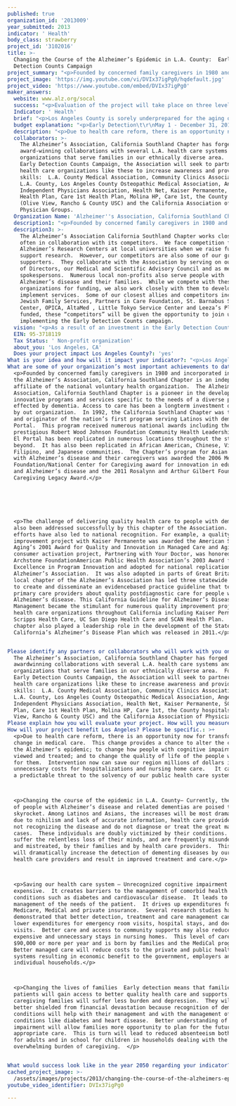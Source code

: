 ```yaml
---
published: true
organization_id: '2013009'
year_submitted: 2013
indicator: ' Health'
body_class: strawberry
project_id: '3102016'
title: >-
  Changing the Course of the Alzheimer’s Epidemic in L.A. County:  Early
  Detection Counts Campaign
project_summary: "<p>Founded by concerned family caregivers in 1980 and incorporated in 1981, the Alzheimer’s Association, California Southland Chapter is an independent affiliate of the national voluntary health organization.  The Alzheimer's Association, California Southland Chapter is a pioneer in the development of innovative programs and services specific to the needs of a diverse population effected by dementia. Access to care has been a long-term investment of effort by out organization.  In 1992, the California Southland Chapter was the lead and originator of the nation’s first program serving Latinos with dementia, El Portal.  This program received numerous national awards including the prestigious Robert Wood Johnson Foundation Community Health Leadership Award.  El Portal has been replicated in numerous locations throughout the state and beyond.  It has also been replicated in African American, Chinese, Vietnamese, Filipino, and Japanese communities.  The Chapter’s program for Asian Americans with Alzheimer’s disease and their caregivers was awarded the 2006 Met Life Foundation/National Center for Caregiving award for innovation in education and Alzheimer’s disease and the 2011 Rosalynn and Arthur Gilbert Foundation’s Caregiving Legacy Award.</p>\r\n\r\n<p>The challenge of delivering quality health care to people with dementia has also been addressed successfully by this chapter of the Association. These efforts have also led to national recognition. For example, a quality improvement project with Kaiser Permanente was awarded the American Society on Aging’s 2001 Award for Quality and Innovation in Managed Care and Aging.  Our consumer activation project, Partnering with Your Doctor, was honored with the Archstone Foundation-American Public Health Association’s 2003 Award for Excellence in Program Innovation and adopted for national replication by the Alzheimer’s Association.  It was also adopted in parts of Great Britain.  The local chapter of the Alzheimer’s Association has led three statewide efforts to create and disseminate an evidence-based practice guideline that teaches primary care providers about quality post-diagnostic care for people with Alzheimer’s disease. This California Guideline for Alzheimer’s Disease Management became the stimulant for numerous quality improvement projects in health care organizations throughout California including Kaiser Permanente, Scripps Health Care, UC San Diego Health Care and SCAN Health Plan.  This chapter also played a leadership role in the development of the State of California’s Alzheimer’s Disease Plan which was released in 2011.</p>\r\n"
project_image: 'https://img.youtube.com/vi/DVIx37igPg0/hqdefault.jpg'
project_video: 'https://www.youtube.com/embed/DVIx37igPg0'
maker_answers:
  website: www.alz.org/socal
  success: "<p>Evaluation of the project will take place on three levels: </p>\r\n<p>1.\tFirst there will be a formative evaluation using a virtual focus group of health care providers to provide feedback on the one page document that will be used to educate providers about the Annual Wellness Visit, screening for cognitive impairment, and supports for patients and caregiving families.  This portion of the evaluation will be used to develop the final tool for dissemination.</p>\r\n<p>2.\tSecond, there will be a process evaluation to determine whether the numerical goals of the project have been achieved. These include:</p>\r\n<p>a.\tPartnership with at least 10 health care associations or organizations for dissemination of the early detection tool.</p>\r\n<p>b.\tReaching 80% of all health care professionals in the region through a communication campaign conducted through partnerships with health care associations and organizations.</p>\r\n<p>c.\tRecruitment of a corps 10 of volunteers to call or visit provider offices and reinforce campaign messaging,  </p>\r\n<p>3.  Third, there will be an evaluation of impact.  A cross-section of the health care providers contacted will be surveyed to determine if they feel better equipped to screen patients for cognitive impairment.</p>\r\n"
  Indicator: ' Health'
  brief: "<p>Los Angeles County is sorely underprepared for the aging of our region’s population.  The number of older adults in this area is growing dramatically and this has ramifications for our health care system, our families, our schools, and our businesses. Never before have so many lived such long lives.  Over the past 100 years, our society has addressed many root causes of early mortality – infectious diseases like polio and TB have declined dramatically. More recently, we’ve seen a dramatic fall in mortality rates from chronic health conditions such as diabetes, heart disease, and certain cancers. A diagnosis of cancer of AIDS is no longer a death notice.  We’ve learned ways to decrease risk for diabetes and heart disease and to better manage their care.  Now we are seeing the rise of the scourge of the 21st Century, and that is Alzheimer’s disease and related dementias. </p> \r\n\r\n<p>Currently, in Los Angeles County there are 165,000 people living with Alzheimer’s disease and more with related disorders.  By 2050, this number is expected to triple.  Our region will have more people living with Alzheimer’s disease than the entire current population of the cities of Sacramento or Long Beach.  Due to poorer health care access and rapidly aging populations, the numbers of local Latinos and Asians with cognitive impairment is going to increase even more quickly.  Yet, we know that fewer than 25% of people with Alzheimer’s disease or a related dementia ever get a diagnosis and if a disease isn’t recognized, it cannot be treated.  These conditions are the silent epidemic of the new century.</p>  \r\n\r\n<p>If this epidemic is not checked and care is not improved, then:</p>\r\n<p>•\tCognitive impairment will complicate the care of all other chronic conditions, putting a tremendous financial burden on hospitals, on public programs like Medicare and MediCal and on families.</p>\r\n<p>•\tCaregiving families will be forced to make stark sacrifices, financially and emotionally, to care for their loved ones.</p>\r\n<p>•\tChildren in these families will not receive the attention and resources they need to thrive as families dedicate time and money to keep impaired loved ones at home.</p>\r\n<p>•\tFamilies will be forced to provide complex care on their own as there will be insufficient health care and community care providers to meet the epidemic level of need.</p>\r\n\r\n<p>However, all is not bleak.  Due to the Affordable Care Act (ACA) there are opportunities to address this emerging epidemic through our re-organized health care system.  This year, for the first time, the federal government has begun to mandate an Annual Wellness Visit for all Americans.  A required part of this medical visit will be a screen for cognitive impairment.  If implemented successfully, this new benefit will result in the systematic and early identification of people with cognitive impairment.  It will also mean that cognitively impaired people will be referred for diagnosis so that reversible forms of dementia can be identified and treated.  For those diagnosed with Alzheimer’s disease or a related condition, it will mean that minimally, their other co-existing conditions (like diabetes and heart disease) will be cared for more appropriately, cutting unnecessary patient suffering, family burden, and health care costs.  As more effective treatments for Alzheimer’s come to market, earlier detection will mean that these treatments reach patients earlier in the disease, when they can have a more significant effect.</p>  \r\n\r\n<p>To impact the health of Angelenos in this first half of the 21st Century, the Alzheimer’s Association, California Southland Chapter proposes to leverage the new Annual Wellness Visits mandated through the ACA to reach L.A.’s physicians and other health care providers with information and tools about: </p>\r\n<p>1.\tHow to screen their patients for cognitive impairment;</p>\r\n<p>2.\tHow to manage these conditions both medically and through family support.</p>\r\n<p>Collaborating with local health care provider associations and health care organizations, the Association will disseminate a brief one-page document that can be distributed as a centerfold in medical providers’ newsletters, posted on their websites, or distributed by health insurers.  Following up on this written communication, the Alzheimer’s Association will develop a cadre of volunteers to make office calls and visits to reinforce the importance of early detection and emphasize the availability of training and resources to support providers, patients and caregivers.</p>\r\n"
  budget explanation: "<p>Early Detection\t\r\nMay 1 - December 31, 2013</p>\t\r\n\t\r\n  <p>Project Costs\tAmount Requested</p>\r\n\t\r\n\t\r\n<p>Personnel Costs</p>\t\r\n<p>V.P. Communications (.05)\t                              $3,400 </p>\r\n<p>Dir. Professional Training (.20)\t                        7,735 </p>\r\n<p>Mngr.  Health Care Provider Outreach (1.0)\t        29,167 </p>\r\n<p>Admin. Assistant  (.40)\t                                        9,152 </p>\r\n<p>Graphic Designer (.05)\t                                       1,690 </p>\r\n<p>Taxes/Benefits @ 21%\t                                       10,740 </p>\r\n<p>Subtotal Personnel\t                                              $61,884 </p>\r\n\t\r\n<p>Operating Costs\t</p>\r\n<p>Outreach & Education Materials\t                       $10,000 </p>\r\n<p>Advertising (Promotion space)\t                         15,000 </p>\r\n<p>Printing\t                                                                         2,000 </p>\r\n<p>Mileage/Parking\t                                                         450 </p>\r\n<p>Program Supplies/Refreshments\t                        1,575 </p>\r\n<p>Subtotal Operating\t                                               $29,025 </p>\r\n\r\n<p>Indirect Costs @ 10%\t                                       $9,091</p> \r\n\r\n<p>Total Project Costs\t                                               $100,000</p> \r\n\t"
  description: "<p>Due to health care reform, there is an opportunity now for transformational change in medical care.  This change provides a chance to alter the course of the Alzheimer’s epidemic; to change how people with cognitive impairment are viewed and treated; and to change the quality of life of the people who care for them.  Intervention now can save our region millions of dollars in unnecessary costs for hospitalizations and nursing home care.   It can remove a predictable threat to the solvency of our public health care system.  </p>\r\n<p>Changing the course of the epidemic in L.A. County– Currently, the numbers of people with Alzheimer’s disease and related dementias are poised to skyrocket. Among Latinos and Asians, the increases will be most dramatic. Yet, due to nihilism and lack of accurate information, health care providers are not recognizing the disease and do not diagnose or treat the great majority of cases.  These individuals are doubly victimized by their conditions.  They suffer the relentless loss of their minds, and are frequently misunderstood and mistreated, by their families and by health care providers.  This project will dramatically increase the detection of dementing diseases by our region’s health care providers and result in improved treatment and care.</p>\r\n<p>Saving our health care system – Unrecognized cognitive impairment is expensive.  It creates barriers to the management of co-morbid health conditions such as diabetes and cardio-vascular disease.  It leads to poor management of the needs of the patient.  It drives up expenditures for Medicare, MediCal and private insurance.  Several research studies have demonstrated that better detection, treatment and care management can lead to lower expenditures for emergency room visits, hospital stays, and doctor visits.  Better care and access to community supports may also reduce expensive and unnecessary stays in nursing homes.  This level of care can cost $90,000 or more per year and is born by families and the MediCal program.  Better managed care will reduce costs to the private and public health care systems resulting in economic benefit to the government, employers and individual households.</p>\r\n<p>Changing the lives of families - Early detection means that families and patients will gain access to better quality health care and supports.  L.A.’s caregiving families will suffer less burden and depression.  They will be better shielded from financial devastation because recognition of dementing conditions will help with their management and with the management of co-morbid conditions like diabetes and heart disease.  Better understanding of cognitive impairment will allow families more opportunity to plan for the future and get appropriate care.  This is turn will lead to reduced absenteeism both at work for adults and in school for children in households dealing with the overwhelming burden of caregiving.  </p>\r\n"
  collaborators: >-
    The Alzheimer’s Association, California Southland Chapter has forged
    award-winning collaborations with several L.A. health care systems and with
    organizations that serve families in our ethnically diverse area.  For the
    Early Detection Counts Campaign, the Association will seek to partner with 
    health care organizations like these to increase awareness and provider
    skills:  L.A. County Medical Association, Community Clinics Association of
    L.A. County, Los Angeles County Osteopathic Medical Association, Angeles
    Independent Physicians Association, Health Net, Kaiser Permanente, SCAN
    Health Plan, Care 1st Health Plan, Molina HP, Care 1st, the County hospitals
    (Olive View, Rancho & County USC) and the California Association of
    Physician Groups.
  Organization Name: 'Alzheimer''s Association, California Southland Chapter'
  description1: "<p>Founded by concerned family caregivers in 1980 and incorporated in 1981, the Alzheimer’s Association, California Southland Chapter is an independent affiliate of the national voluntary health organization.  The Alzheimer's Association, California Southland Chapter is a pioneer in the development of innovative programs and services specific to the needs of a diverse population effected by dementia. Access to care has been a long-term investment of effort by out organization.  In 1992, the California Southland Chapter was the lead and originator of the nation’s first program serving Latinos with dementia, El Portal.  This program received numerous national awards including the prestigious Robert Wood Johnson Foundation Community Health Leadership Award.  El Portal has been replicated in numerous locations throughout the state and beyond.  It has also been replicated in African American, Chinese, Vietnamese, Filipino, and Japanese communities.  The Chapter’s program for Asian Americans with Alzheimer’s disease and their caregivers was awarded the 2006 Met Life Foundation/National Center for Caregiving award for innovation in education and Alzheimer’s disease and the 2011 Rosalynn and Arthur Gilbert Foundation’s Caregiving Legacy Award.</p>\r\n\r\n<p>The challenge of delivering quality health care to people with dementia has also been addressed successfully by this chapter of the Association. These efforts have also led to national recognition. For example, a quality improvement project with Kaiser Permanente was awarded the American Society on Aging’s 2001 Award for Quality and Innovation in Managed Care and Aging.  Our consumer activation project, Partnering with Your Doctor, was honored with the Archstone Foundation-American Public Health Association’s 2003 Award for Excellence in Program Innovation and adopted for national replication by the Alzheimer’s Association.  It was also adopted in parts of Great Britain.  The local chapter of the Alzheimer’s Association has led three statewide efforts to create and disseminate an evidence-based practice guideline that teaches primary care providers about quality post-diagnostic care for people with Alzheimer’s disease. This California Guideline for Alzheimer’s Disease Management became the stimulant for numerous quality improvement projects in health care organizations throughout California including Kaiser Permanente, Scripps Health Care, UC San Diego Health Care and SCAN Health Plan.  This chapter also played a leadership role in the development of the State of California’s Alzheimer’s Disease Plan which was released in 2011.</p>\r\n"
  description3: >-
    The Alzheimer’s Association California Southland Chapter works closely and
    often in collaboration with its competitors.  We face competition from
    Alzheimer’s Research Centers at local universities when we raise funds to
    support research.  However, our competitors are also some of our greatest
    supporters.  They collaborate with the Association by serving on our Board
    of Directors, our Medical and Scientific Advisory Council and as media
    spokespersons.  Numerous local non-profits also serve people with
    Alzheimer’s disease and their families.  While we compete with these
    organizations for funding, we also work closely with them to develop and
    implement services.  Some of our closest allies and competitors include
    Jewish Family Services, Partners in Care Foundation, St. Barnabus Senior
    Center, OPICA, AltaMed , Little Tokyo Service Center and Leeza’s Place.  If
    funded, these “competitors” will be given the opportunity to join us in
    implementing the Early Detection Counts campaign.  
  vision: "<p>As a result of an investment in the Early Detection Counts campaign there will be a change in the course of the Alzheimer’s epidemic in Los Angeles County. Our vision is a community in which:</p>\r\n<p>•\tIndividuals with cognitive impairment will be screened and if appropriate, sent for a diagnostic work-up.</p>\r\n<p>•\tAll diagnosed people with a dementing disease will have access to treatment for the disease and high quality management of co-morbid illnesses.</p>\r\n<p>•\tPeople living with dementia and their families will be connected to community services for support, disease education, and care planning to optimize their lives.</p>\r\n<p>•\tPeople living with dementia will receive appropriate community-based care and not receive inappropriate institutional care in hospitals or nursing homes.</p>\r\n<p>•\tMediCal dollars will be preserved rather than squandered inappropriately.</p>\r\n"
  EIN: 95-3718119
  Tax Status: ' Non-profit organization'
  about_you: 'Los Angeles, CA'
  Does your project impact Los Angeles County?: 'yes'
What is your idea and how will it impact your indicator?: "<p>Los Angeles County is sorely underprepared for the aging of our region’s population.  The number of older adults in this area is growing dramatically and this has ramifications for our health care system, our families, our schools, and our businesses. Never before have so many lived such long lives.  Over the past 100 years, our society has addressed many root causes of early mortality — infectious diseases like polio and TB have declined dramatically. More recently, we’ve seen a dramatic fall in mortality rates from chronic health conditions such as diabetes, heart disease, and certain cancers. A diagnosis of cancer of AIDS is no longer a death notice.  We’ve learned ways to decrease risk for diabetes and heart disease and to better manage their care.  Now we are seeing the rise of the scourge of the 21st Century, and that is Alzheimer’s disease and related dementias. </p> \n\n\n\n\n\n<p>Currently, in Los Angeles County there are 165,000 people living with Alzheimer’s disease and more with related disorders.  By 2050, this number is expected to triple.  Our region will have more people living with Alzheimer’s disease than the entire current population of the cities of Sacramento or Long Beach.  Due to poorer health care access and rapidly aging populations, the numbers of local Latinos and Asians with cognitive impairment is going to increase even more quickly.  Yet, we know that fewer than 25% of people with Alzheimer’s disease or a related dementia ever get a diagnosis and if a disease isn’t recognized, it cannot be treated.  These conditions are the silent epidemic of the new century.</p>  \n\n\n\n\n\n<p>If this epidemic is not checked and care is not improved, then:</p>\n\n\n<p>*\tCognitive impairment will complicate the care of all other chronic conditions, putting a tremendous financial burden on hospitals, on public programs like Medicare and MediCal and on families.</p>\n\n\n<p>*\tCaregiving families will be forced to make stark sacrifices, financially and emotionally, to care for their loved ones.</p>\n\n\n<p>*\tChildren in these families will not receive the attention and resources they need to thrive as families dedicate time and money to keep impaired loved ones at home.</p>\n\n\n<p>*\tFamilies will be forced to provide complex care on their own as there will be insufficient health care and community care providers to meet the epidemic level of need.</p>\n\n\n\n\n\n<p>However, all is not bleak.  Due to the Affordable Care Act (ACA) there are opportunities to address this emerging epidemic through our reorganized health care system.  This year, for the first time, the federal government has begun to mandate an Annual Wellness Visit for all Americans.  A required part of this medical visit will be a screen for cognitive impairment.  If implemented successfully, this new benefit will result in the systematic and early identification of people with cognitive impairment.  It will also mean that cognitively impaired people will be referred for diagnosis so that reversible forms of dementia can be identified and treated.  For those diagnosed with Alzheimer’s disease or a related condition, it will mean that minimally, their other coexisting conditions (like diabetes and heart disease) will be cared for more appropriately, cutting unnecessary patient suffering, family burden, and health care costs.  As more effective treatments for Alzheimer’s come to market, earlier detection will mean that these treatments reach patients earlier in the disease, when they can have a more significant effect.</p>  \n\n\n\n\n\n<p>To impact the health of Angelenos in this first half of the 21st Century, the Alzheimer’s Association, California Southland Chapter proposes to leverage the new Annual Wellness Visits mandated through the ACA to reach L.A.’s physicians and other health care providers with information and tools about: </p>\n\n\n<p>1.\tHow to screen their patients for cognitive impairment;</p>\n\n\n<p>2.\tHow to manage these conditions both medically and through family support.</p>\n\n\n<p>Collaborating with local health care provider associations and health care organizations, the Association will disseminate a brief onepage document that can be distributed as a centerfold in medical providers’ newsletters, posted on their websites, or distributed by health insurers.  Following up on this written communication, the Alzheimer’s Association will develop a cadre of volunteers to make office calls and visits to reinforce the importance of early detection and emphasize the availability of training and resources to support providers, patients and caregivers.</p>\n\n\n"
What are some of your organization’s most important achievements to date?: >+
  <p>Founded by concerned family caregivers in 1980 and incorporated in 1981,
  the Alzheimer’s Association, California Southland Chapter is an independent
  affiliate of the national voluntary health organization.  The Alzheimer's
  Association, California Southland Chapter is a pioneer in the development of
  innovative programs and services specific to the needs of a diverse population
  effected by dementia. Access to care has been a longterm investment of effort
  by out organization.  In 1992, the California Southland Chapter was the lead
  and originator of the nation’s first program serving Latinos with dementia, El
  Portal.  This program received numerous national awards including the
  prestigious Robert Wood Johnson Foundation Community Health Leadership Award. 
  El Portal has been replicated in numerous locations throughout the state and
  beyond.  It has also been replicated in African American, Chinese, Vietnamese,
  Filipino, and Japanese communities.  The Chapter’s program for Asian Americans
  with Alzheimer’s disease and their caregivers was awarded the 2006 Met Life
  Foundation/National Center for Caregiving award for innovation in education
  and Alzheimer’s disease and the 2011 Rosalynn and Arthur Gilbert Foundation’s
  Caregiving Legacy Award.</p>






  <p>The challenge of delivering quality health care to people with dementia has
  also been addressed successfully by this chapter of the Association. These
  efforts have also led to national recognition. For example, a quality
  improvement project with Kaiser Permanente was awarded the American Society on
  Aging’s 2001 Award for Quality and Innovation in Managed Care and Aging.  Our
  consumer activation project, Partnering with Your Doctor, was honored with the
  Archstone FoundationAmerican Public Health Association’s 2003 Award for
  Excellence in Program Innovation and adopted for national replication by the
  Alzheimer’s Association.  It was also adopted in parts of Great Britain.  The
  local chapter of the Alzheimer’s Association has led three statewide efforts
  to create and disseminate an evidencebased practice guideline that teaches
  primary care providers about quality postdiagnostic care for people with
  Alzheimer’s disease. This California Guideline for Alzheimer’s Disease
  Management became the stimulant for numerous quality improvement projects in
  health care organizations throughout California including Kaiser Permanente,
  Scripps Health Care, UC San Diego Health Care and SCAN Health Plan.  This
  chapter also played a leadership role in the development of the State of
  California’s Alzheimer’s Disease Plan which was released in 2011.</p>


Please identify any partners or collaborators who will work with you on this project.: >-
  The Alzheimer’s Association, California Southland Chapter has forged
  awardwinning collaborations with several L.A. health care systems and with
  organizations that serve families in our ethnically diverse area.  For the
  Early Detection Counts Campaign, the Association will seek to partner with 
  health care organizations like these to increase awareness and provider
  skills:  L.A. County Medical Association, Community Clinics Association of
  L.A. County, Los Angeles County Osteopathic Medical Association, Angeles
  Independent Physicians Association, Health Net, Kaiser Permanente, SCAN Health
  Plan, Care 1st Health Plan, Molina HP, Care 1st, the County hospitals (Olive
  View, Rancho & County USC) and the California Association of Physician Groups.
Please explain how you will evaluate your project. How will you measure success?: "<p>Evaluation of the project will take place on three levels: </p>\n\n\n<p>1.\tFirst there will be a formative evaluation using a virtual focus group of health care providers to provide feedback on the one page document that will be used to educate providers about the Annual Wellness Visit, screening for cognitive impairment, and supports for patients and caregiving families.  This portion of the evaluation will be used to develop the final tool for dissemination.</p>\n\n\n<p>2.\tSecond, there will be a process evaluation to determine whether the numerical goals of the project have been achieved. These include:</p>\n\n\n<p>a.\tPartnership with at least 10 health care associations or organizations for dissemination of the early detection tool.</p>\n\n\n<p>b.\tReaching 80% of all health care professionals in the region through a communication campaign conducted through partnerships with health care associations and organizations.</p>\n\n\n<p>c.\tRecruitment of a corps 10 of volunteers to call or visit provider offices and reinforce campaign messaging,  </p>\n\n\n<p>3.  Third, there will be an evaluation of impact.  A crosssection of the health care providers contacted will be surveyed to determine if they feel better equipped to screen patients for cognitive impairment.</p>\n\n\n"
How will your project benefit Los Angeles? Please be specific.: >+
  <p>Due to health care reform, there is an opportunity now for transformational
  change in medical care.  This change provides a chance to alter the course of
  the Alzheimer’s epidemic; to change how people with cognitive impairment are
  viewed and treated; and to change the quality of life of the people who care
  for them.  Intervention now can save our region millions of dollars in
  unnecessary costs for hospitalizations and nursing home care.   It can remove
  a predictable threat to the solvency of our public health care system.  </p>



  <p>Changing the course of the epidemic in L.A. County— Currently, the numbers
  of people with Alzheimer’s disease and related dementias are poised to
  skyrocket. Among Latinos and Asians, the increases will be most dramatic. Yet,
  due to nihilism and lack of accurate information, health care providers are
  not recognizing the disease and do not diagnose or treat the great majority of
  cases.  These individuals are doubly victimized by their conditions.  They
  suffer the relentless loss of their minds, and are frequently misunderstood
  and mistreated, by their families and by health care providers.  This project
  will dramatically increase the detection of dementing diseases by our region’s
  health care providers and result in improved treatment and care.</p>



  <p>Saving our health care system — Unrecognized cognitive impairment is
  expensive.  It creates barriers to the management of comorbid health
  conditions such as diabetes and cardiovascular disease.  It leads to poor
  management of the needs of the patient.  It drives up expenditures for
  Medicare, MediCal and private insurance.  Several research studies have
  demonstrated that better detection, treatment and care management can lead to
  lower expenditures for emergency room visits, hospital stays, and doctor
  visits.  Better care and access to community supports may also reduce
  expensive and unnecessary stays in nursing homes.  This level of care can cost
  $90,000 or more per year and is born by families and the MediCal program. 
  Better managed care will reduce costs to the private and public health care
  systems resulting in economic benefit to the government, employers and
  individual households.</p>



  <p>Changing the lives of families  Early detection means that families and
  patients will gain access to better quality health care and supports.  L.A.’s
  caregiving families will suffer less burden and depression.  They will be
  better shielded from financial devastation because recognition of dementing
  conditions will help with their management and with the management of comorbid
  conditions like diabetes and heart disease.  Better understanding of cognitive
  impairment will allow families more opportunity to plan for the future and get
  appropriate care.  This is turn will lead to reduced absenteeism both at work
  for adults and in school for children in households dealing with the
  overwhelming burden of caregiving.  </p>


What would success look like in the year 2050 regarding your indicator?: "<p>As a result of an investment in the Early Detection Counts campaign there will be a change in the course of the Alzheimer’s epidemic in Los Angeles County. Our vision is a community in which:</p>\n\n\n<p>*\tIndividuals with cognitive impairment will be screened and if appropriate, sent for a diagnostic workup.</p>\n\n\n<p>*\tAll diagnosed people with a dementing disease will have access to treatment for the disease and high quality management of comorbid illnesses.</p>\n\n\n<p>*\tPeople living with dementia and their families will be connected to community services for support, disease education, and care planning to optimize their lives.</p>\n\n\n<p>*\tPeople living with dementia will receive appropriate communitybased care and not receive inappropriate institutional care in hospitals or nursing homes.</p>\n\n\n<p>*\tMediCal dollars will be preserved rather than squandered inappropriately.</p>\n\n\n"
cached_project_image: >-
  /assets/images/projects/2013/changing-the-course-of-the-alzheimers-epidemic-in-l-a-county-early-detection-counts-campaign/img.youtube.com/vi/DVIx37igPg0/hqdefault.jpg
youtube_video_identifier: DVIx37igPg0

---
```

